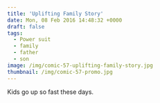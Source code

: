 ```yaml
---
title: 'Uplifting Family Story'
date: Mon, 08 Feb 2016 14:48:32 +0000
draft: false
tags: 
  - Power suit
  - family
  - father
  - son
image: /img/comic-57-uplifting-family-story.jpg
thumbnail: /img/comic-57-promo.jpg
---
```


Kids go up so fast these days.